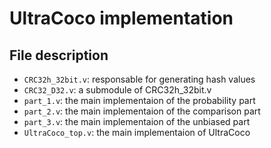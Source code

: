 # UltraCoco implementation
## File description

- `CRC32h_32bit.v`: responsable for generating hash values
- `CRC32_D32.v`: a submodule of CRC32h_32bit.v
- `part_1.v`: the main implementaion of the probability part
- `part_2.v`: the main implementaion of the comparison part
- `part_3.v`: the main implementaion of the unbiased part
- `UltraCoco_top.v`: the main implementaion of UltraCoco